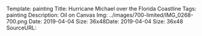 Template: painting
Title:  Hurricane Michael over the Florida Coastline
Tags: painting
Description: Oil on Canvas
Img: ../images/700-limited/IMG_0268-700.png
Date: 2019-04-04
Size: 36x48Date: 2019-04-04
Size: 36x48
SourceURL: 
    
